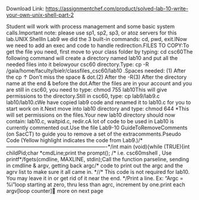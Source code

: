 Download Link: https://assignmentchef.com/product/solved-lab-10-write-your-own-unix-shell-part-2
<br>
<p class="ui header product-top-header" title=" Lab 10. Write your own UNIX Shell, part 2 Solution">Student will work with process management and some basic system calls.Important note: please use sp1, sp2, sp3, or atoz servers for this lab.UNIX ShellIn Lab9 we did the 3 built-in commands: cd, pwd, exit.lNow we need to add an exec and code to handle redirection.FILES TO COPY:To get the file you need, first move to your class folder by typing: cd csc60The following command will create a directory named lab10 and put all the needed files into it belowyour csc60 directory.Type: cp -R /gaia/home/faculty/bielr/classfiles_csc60/lab10 .Spaces needed: (1) After the cp ↑ Don’t miss the space &amp; dot.(2) After the -R(3) After the directory name at the end &amp; before the dot.After the files are in your account and you are still in csc60, you need to type: chmod 755 lab10This will give permissions to the directory.Still in csc60, type: cp lab9/lab9.c lab10/lab10.cWe have copied lab9 code and renamed it to lab10.c for you to start work on it.Next move into lab10 directory and type: chmod 644 *This will set permissions on the files.Your new lab10 directory should now contain: lab10.c, waitpid.c, redir.cA lot of code to be used in Lab10 is currently commented out.Use the file Lab9-10 GuideToRemoveComments (on SacCT) to guide you to remove a set of the extracomments.Pseudo Code (Yellow highlight indicates the code from Lab9.)/*———————————————————-*/int main (void){while (TRUE){int childPid;char *cmdLine;print the prompt(); /* i.e. csc60mshell , Use printf*/fgets(cmdline, MAXLINE, stdin);Call the function parseline, sending in cmdline &amp; argv, getting back argc/* code to print out the argc and the agrv list to make sure it all came in. *//* This code is not required for lab10. You may leave it in or get rid of it near the end. */Print a line. Ex: “Argc = %i”loop starting at zero, thru less than agrc, increment by one.print each argv[loop counter]&#x1; more on next page